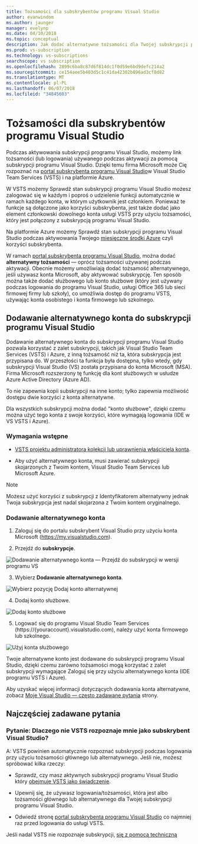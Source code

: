 ```yaml
---
title: Tożsamości dla subskrybentów programu Visual Studio
author: evanwindom
ms.author: jaunger
manager: evelynp
ms.date: 04/10/2018
ms.topic: conceptual
description: Jak dodać alternatywne tożsamości dla Twojej subskrypcji programu Visual Studio dla programu VSTS i na platformie Azure
ms.prod: vs-subscription
ms.technology: vs-subscriptions
searchscope: vs subscription
ms.openlocfilehash: 2899c6ba8c87d6f814dc1f0d59e6bd9defc214a2
ms.sourcegitcommit: ce154aee5b403d5c1c41da42302b896ad3cf8d82
ms.translationtype: MT
ms.contentlocale: pl-PL
ms.lasthandoff: 06/07/2018
ms.locfileid: "34845603"
---
```

# <a name="identities-for-visual-studio-subscribers"></a>Tożsamości dla subskrybentów programu Visual Studio

Podczas aktywowania subskrypcji programu Visual Studio, możemy link tożsamości (lub logowania) używanego podczas aktywacji za pomocą subskrypcji programu Visual Studio. Dzięki temu firma Microsoft może Cię rozpoznać na [portal subskrybenta programu Visual Studio](https://my.visualstudio.com?wt.mc_id=o~msft~docs)w Visual Studio Team Services (VSTS) i na platformie Azure.

W VSTS możemy Sprawdź stan subskrypcji programu Visual Studio możesz zalogować się w każdym i poproś o udzielenie funkcji automatycznie w ramach każdego konta, w którym użytkownik jest członkiem.
Ponieważ te funkcje są dołączone jako korzyści subskrybenta, jest także dodać jako element członkowski dowolnego konta usługi VSTS przy użyciu tożsamości, który jest połączony z subskrypcją programu Visual Studio.

Na platformie Azure możemy Sprawdź stan subskrypcji programu Visual Studio podczas aktywowania Twojego [miesięczne środki Azure](https://azure.microsoft.com/pricing/member-offers/credit-for-visual-studio-subscribers/) czyli korzyści subskrybenta.

W ramach [portal subskrybenta programu Visual Studio](https://my.visualstudio.com?wt.mc_id=o~msft~docs), można dodać **alternatywny tożsamości** — oprócz tożsamości używanej podczas aktywacji. Obecnie możemy umożliwiają dodać tożsamość alternatywnego, jeśli używasz konta Microsoft, aby aktywować subskrypcję. Ten sposób można także dodać służbowego lub konto służbowe (który jest używany podczas logowania do programu Visual Studio, usługi Office 365 lub sieci firmowej firmy lub szkoły), co umożliwia dostęp do programu VSTS, używając konta osobistego i konta firmowego lub szkolnego.

## <a name="add-an-alternate-account-to-your-visual-studio-subscription"></a>Dodawanie alternatywnego konta do subskrypcji programu Visual Studio

Dodawanie alternatywnego konta do subskrypcji programu Visual Studio pozwala korzystać z zalet subskrypcji, takich jak Visual Studio Team Services (VSTS) i Azure, z inną tożsamość niż ta, która subskrypcja jest przypisana do. W przeszłości ta funkcja była dostępna, tylko wtedy, gdy subskrypcji Visual Studio (VS) została przypisana do konta Microsoft (MSA). Firma Microsoft rozszerzony tę funkcję dla kont służbowych w usłudze Azure Active Directory (Azure AD).

To nie zapewnia kopii subskrypcji na inne konto; tylko zapewnia możliwość dostępu dwie korzyści z konta alternatywne.

Dla wszystkich subskrypcji można dodać "konto służbowe", dzięki czemu można użyć tego konta z swoje korzyści, które wymagają logowania (IDE w VS VSTS i Azure).

### <a name="prerequisites"></a>Wymagania wstępne

* [VSTS projektu administratora kolekcji lub uprawnienia właściciela konta](https://docs.microsoft.com/en-us/vsts/accounts/faq-add-delete-users#find-owner).

* Aby użyć alternatywnego konta, musi zawierać subskrypcji skojarzonych z Twoim kontem, Visual Studio Team Services lub Microsoft Azure.

> [!Note]
> Możesz użyć korzyści z subskrypcji z Identyfikatorem alternatywny jednak Twoja subskrypcja jest nadal skojarzona z Twoim kontem oryginalnego.

### <a name="add-the-alternate-account"></a>Dodawanie alternatywnego konta

1. Zaloguj się do portalu subskrybent Visual Studio przy użyciu konta Microsoft (https://my.visualstudio.com).

2. Przejdź do **subskrypcje**.

  ![Dodawanie alternatywnego konta — Przejdź do subskrypcji w wersji programu VS](_img/vs-alternate-identity/my-vs-subscriptions.png)

3. Wybierz **Dodawanie alternatywnego konta**.

  ![Wybierz pozycję Dodaj konto alternatywnej ](_img/vs-alternate-identity/choose-add-alternate-account.png)

4. Dodaj konto służbowe.

  ![Dodaj konto służbowe](_img/vs-alternate-identity/enter-alternate-account-my-visual-studio-com-portal.png)

5. Logować się do programu Visual Studio Team Services (https://{youraccount}.visualstudio.com), należy użyć konta firmowego lub szkolnego.

  ![Użyj konta służbowego](_img/vs-alternate-identity/sign-in-with-alternate-account.png)

  Twoje alternatywne konto jest dodawane do subskrypcji programu Visual Studio, dzięki czemu zarówno tożsamości mogą korzystać z zalet subskrypcji wymagające Zaloguj się przy użyciu alternatywnego konta (IDE programu VSTS i Azure).

Aby uzyskać więcej informacji dotyczących dodawania konta alternatywne, zobacz [Moje Visual Studio — często zadawane pytania](https://www.visualstudio.com/my/myvsfaq#alternate) strony.

## <a name="faq"></a>Najczęściej zadawane pytania

### <a name="q--why-doesnt-vsts-recognize-me-as-a-visual-studio-subscriber"></a>Pytanie: Dlaczego nie VSTS rozpoznaje mnie jako subskrybent Visual Studio?
A: VSTS powinien automatycznie rozpoznać subskrypcji podczas logowania przy użyciu tożsamości głównego lub alternatywnego. Jeśli nie, możesz spróbować kilka rzeczy:

* Sprawdź, czy masz aktywnych subskrypcji programu Visual Studio który [obejmuje VSTS jako świadczenie](vs-vsts.md).

* Upewnij się, że używasz logowania/tożsamości, która jest albo tożsamości głównego lub alternatywnego dla Twojej subskrypcji programu Visual Studio.

* Odwiedź stronę [portal subskrybenta programu Visual Studio](https://my.visualstudio.com?wt.mc_id=o~msft~docs) co najmniej raz przed logowania do usługi VSTS.

Jeśli nadal VSTS nie rozpoznaje subskrypcji, [się z pomocą techniczną](https://www.visualstudio.com/team-services/support/)
